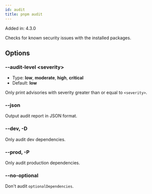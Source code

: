 ```yaml
---
id: audit
title: pnpm audit
---
```


Added in: 4.3.0

Checks for known security issues with the installed packages.

## Options

### --audit-level \<severity\>

- Type: **low**, **moderate**, **high**, **critical**
- Default: **low**

Only print advisories with severity greater than or equal to `<severity>`.

### --json

Output audit report in JSON format.

### --dev, -D

Only audit dev dependencies.

### --prod, -P

Only audit production dependencies.

### --no-optional

Don't audit `optionalDependencies`.
